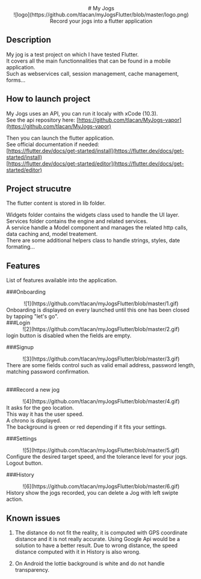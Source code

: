 <center>
# My Jogs
</center>

<center>![logo](https://github.com/tlacan/myJogsFlutter/blob/master/logo.png)<br />
Record your jogs into a flutter application</center>


## Description
My jog is a test project on which I have tested Flutter.<br />
It covers all the main functionnalities that can be found in a mobile application. <br />
Such as webservices call, session management, cache management, forms...


## How to launch project
My Jogs uses an API, you can run it localy with xCode (10.3). <br />
See the api repository here: [https://github.com/tlacan/MyJogs-vapor](https://github.com/tlacan/MyJogs-vapor) 

Then you can launch the flutter application.<br />
See official documentation if needed:<br />
[https://flutter.dev/docs/get-started/install](https://flutter.dev/docs/get-started/install)<br />
[https://flutter.dev/docs/get-started/editor](https://flutter.dev/docs/get-started/editor)


## Project strucutre
The flutter content is stored in lib folder.

Widgets folder contains the widgets class used to handle the UI layer.<br />
Services folder contains the engine and related services.<br />
A service handle a Model component and manages the related http calls, data caching and, model treatement.<br />
There are some additional helpers class to handle strings, styles, date formating...

## Features
List of features available into the application.


###Onboarding<br />
<center>![1](https://github.com/tlacan/myJogsFlutter/blob/master/1.gif)<br /></center>
Onboarding is displayed on every launched until this one has been closed by tapping
"let's go".

<br />
###Login<br />
<center>![2](https://github.com/tlacan/myJogsFlutter/blob/master/2.gif)<br /></center>
login button is disabled when the fields are empty.

###Signup<br />
<center>![3](https://github.com/tlacan/myJogsFlutter/blob/master/3.gif)<br /></center>
There are some fields control such as valid email address, password length, matching password confirmation. <br /><br />

###Record a new jog<br />
<center>![4](https://github.com/tlacan/myJogsFlutter/blob/master/4.gif)<br /></center>
It asks for the geo location.<br />
This way it has the user speed. <br />
A chrono is displayed.<br />
The background is green or red depending if it fits your settings.

###Settings<br />
<center>![5](https://github.com/tlacan/myJogsFlutter/blob/master/5.gif)<br /></center>
Configure the desired target speed, and the tolerance level for your jogs.
Logout button.

###History<br />
<center>![6](https://github.com/tlacan/myJogsFlutter/blob/master/6.gif)<br /></center>
History show the jogs recorded, you can delete a Jog with left swipte action.



## Known issues
1. The distance do not fit the reality, it is computed with GPS coordinate distance and it is not
really accurate. Using Google Api would be a solution to have a better result.
Due to wrong distance, the speed distance computed with it in History is also wrong.

1. On Android the lottie background is white and do not handle transparency.

